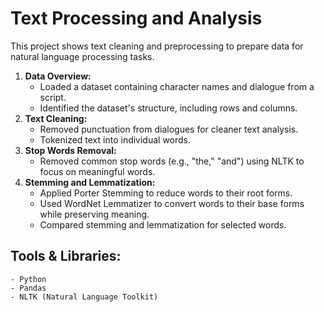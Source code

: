 # **Text Processing and Analysis**
This project shows text cleaning and preprocessing to prepare data for natural language processing tasks. 

1. **Data Overview:**
    - Loaded a dataset containing character names and dialogue from a script.
    - Identified the dataset's structure, including rows and columns.
2. **Text Cleaning:**
    - Removed punctuation from dialogues for cleaner text analysis.
    - Tokenized text into individual words.
3. **Stop Words Removal:**
    - Removed common stop words (e.g., "the," "and") using NLTK to focus on meaningful words.
4. **Stemming and Lemmatization:**
    - Applied Porter Stemming to reduce words to their root forms.
    - Used WordNet Lemmatizer to convert words to their base forms while preserving meaning.
    - Compared stemming and lemmatization for selected words.

## **Tools & Libraries:**
    - Python
    - Pandas
    - NLTK (Natural Language Toolkit)
